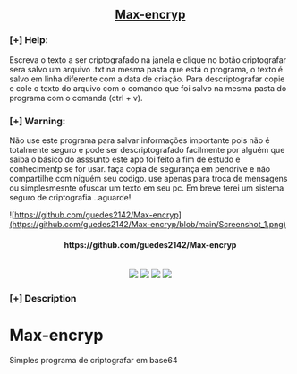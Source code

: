 <h2 align="center"><u>Max-encryp</u></h2>

### [+] Help:

Escreva o texto a ser criptografado na janela e clique no botão criptografar
sera salvo um arquivo .txt na mesma pasta que está o programa, o texto é salvo em
linha diferente com a data de criação.
Para descriptografar copie e cole o texto do arquivo com o comando  que foi salvo na mesma pasta
do programa com o comanda (ctrl + v).
### [+] Warning:
Não use este programa para  salvar informações importante pois não é totalmente seguro e pode ser descriptografado
facilmente por alguém que saiba o básico do asssunto este app foi feito a fim de estudo e conhecimentp se for usar. faça copia de segurança em pendrive e não compartilhe com
niguém seu codigo. use apenas para troca de mensagens ou simplesmesnte ofuscar um texto em seu pc.
Em breve terei um sistema seguro de criptografia ..aguarde!

![https://github.com/guedes2142/Max-encryp](https://github.com/guedes2142/Max-encryp/blob/main/Screenshot_1.png)
<h4 align="center"> https://github.com/guedes2142/Max-encryp </h4>

<p align="center">

<br>
    <img src="https://img.shields.io/badge/Author-Rafael Guedes-magenta?style=flat-square">
    <img src="https://img.shields.io/badge/Open%20Source-Yes-orange?style=flat-square">
    <img src="https://img.shields.io/badge/Made%20In-Brazil-green?style=flat-square">
    <img src="https://img.shields.io/badge/Written%20In-Python-blue?style=flat-square">
</p>

### [+] Description
# Max-encryp
Simples programa de criptografar em base64


